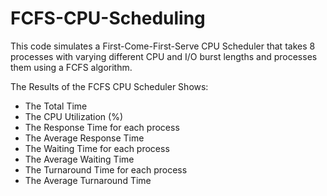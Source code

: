 # FCFS-CPU-Scheduling
This code simulates a First-Come-First-Serve CPU Scheduler that takes 8 processes with varying different CPU and I/O burst lengths and processes them using a FCFS algorithm.

The Results of the FCFS CPU Scheduler Shows:
* The Total Time
* The CPU Utilization (%)
* The Response Time for each process
* The Average Response Time
* The Waiting Time for each process
* The Average Waiting Time
* The Turnaround Time for each process
* The Average Turnaround Time

